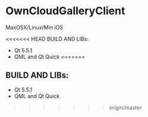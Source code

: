 # OwnCloudGalleryClient
MaxOSX/Linux/Min iOS

<<<<<<< HEAD
BUILD AND LIBs:
 - Qt 5.5.1
 - QML and Qt Quick
=======
## BUILD AND LIBs:
- Qt 5.5.1
- QML and Qt Quick
>>>>>>> origin/master
